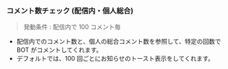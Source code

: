 ### コメント数チェック (配信内・個人総合)

> 発動条件 : 配信内で 100 コメント毎

- 配信内でのコメント数と、個人の総合コメント数を参照して、特定の回数で BOT がコメントしてくれます。
- デフォルトでは、100 回ごとにお知らせのトースト表示をしてくれます。